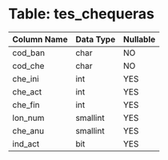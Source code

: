 # Table: tes_chequeras

| Column Name | Data Type | Nullable |
|-------------|-----------|----------|
| cod_ban | char | NO |
| cod_che | char | NO |
| che_ini | int | YES |
| che_act | int | YES |
| che_fin | int | YES |
| lon_num | smallint | YES |
| che_anu | smallint | YES |
| ind_act | bit | YES |

